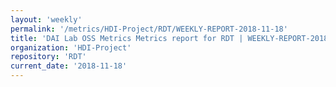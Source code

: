```yaml
---
layout: 'weekly'
permalink: '/metrics/HDI-Project/RDT/WEEKLY-REPORT-2018-11-18'
title: 'DAI Lab OSS Metrics Metrics report for RDT | WEEKLY-REPORT-2018-11-18'
organization: 'HDI-Project'
repository: 'RDT'
current_date: '2018-11-18'
---
```


